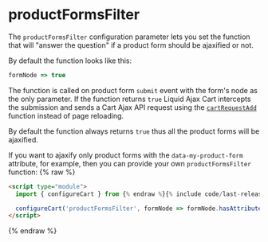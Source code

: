 # productFormsFilter

The `productFormsFilter` configuration parameter lets you set the function that will "answer the question" if a product form should be ajaxified or not.

By default the function looks like this:
```javascript
formNode => true
```

The function is called on product form `submit` event with the form's node as the only parameter. If the function returns `true` Liquid Ajax Cart intercepts the submission and sends a Cart Ajax API request using the [`cartRequestAdd`](/reference/cartRequestAdd/) function instead of page reloading.

By default the function always returns `true` thus all the product forms will be ajaxified.

If you want to ajaxify only product forms with the `data-my-product-form` attribute, for example, then you can provide your own `productFormsFilter` function:
{% raw %}
```html
<script type="module">
  import { configureCart } from {% endraw %}{% include code/last-release-file-name.html asset_url=true %}{% raw %};

  configureCart('productFormsFilter', formNode => formNode.hasAttribute('data-my-product-form'));
</script>
```
{% endraw %}